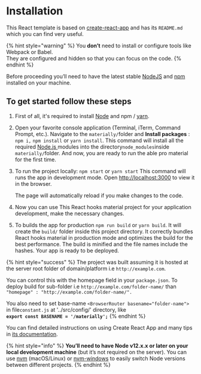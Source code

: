 # Installation

This React template is based on [create-react-app](https://github.com/facebook/create-react-app) and has its `README.md` which you can find very useful.

{% hint style="warning" %}
You **don’t** need to install or configure tools like Webpack or Babel.  
They are configured and hidden so that you can focus on the code.
{% endhint %}

Before proceeding you’ll need to have the latest stable [NodeJS](https://nodejs.org/en/) and [npm](https://www.npmjs.com/) installed on your machine.

## To get started follow these steps

1. First of all, it's required to install [Node](https://nodejs.org/en/) and npm / [yarn](https://yarnpkg.com/lang/en/).
2. Open your favorite console application \(Terminal, iTerm, Command Prompt, etc.\). Navigate to the `materially/`folder and **Install packages**  : `npm i,` `npm install` or `yarn install`. This command will install all the required [Node.js ](https://nodejs.org/en/)modules into the directory`node_modules`inside `materially/`folder. And now, you are ready to run the able pro material for the first time.
3. To run the project locally: `npm start` or `yarn start` This command will runs the app in development mode. Open [http://localhost:3000](http://localhost:3000/) to view it in the browser.

   The page will automatically reload if you make changes to the code.

4. Now you can use This React hooks material project for your application development, make the necessary changes.
5. To builds the app for production `npm run build` or `yarn build`. It will create the `build/` folder inside this project directory. It correctly bundles React hooks material in production mode and optimizes the build for the best performance. The build is minified and the file names include the hashes. Your app is ready to be deployed.

{% hint style="success" %}
The project was built assuming it is hosted at the server root folder of domain/platform i.e `http://example.com`.

You can control this with the homepage field in your `package.json`. To deploy build for sub-folder i.e `http://example.com/folder-name/` than `"homepage" : "http://example.com/folder-name/".`

You also need to set base-name `<BrowserRouter basename="folder-name">` in file`constant.js` at '../src/config/' directory, like  
**`export const BASENAME = '/materially';`**
{% endhint %}

You can find detailed instructions on using Create React App and many tips in [its documentation](https://facebook.github.io/create-react-app/).

{% hint style="info" %}
**You’ll need to have Node v12.x.x or later on your local development machine** \(but it’s not required on the server\). You can use [nvm](https://github.com/creationix/nvm#installation) \(macOS/Linux\) or [nvm-windows](https://github.com/coreybutler/nvm-windows#node-version-manager-nvm-for-windows) to easily switch Node versions between different projects.
{% endhint %}

  


